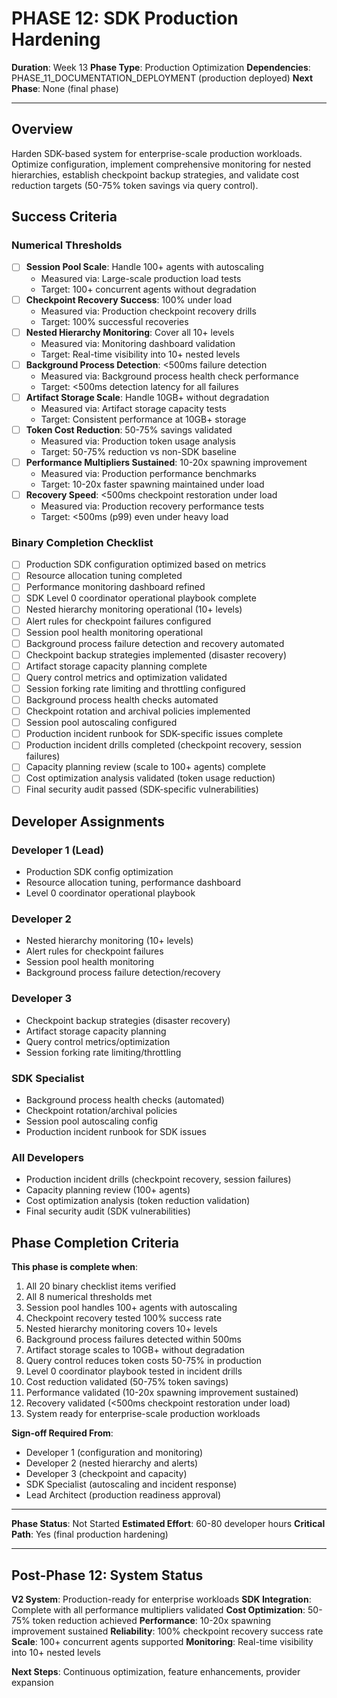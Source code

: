 # PHASE 12: SDK Production Hardening

**Duration**: Week 13
**Phase Type**: Production Optimization
**Dependencies**: PHASE_11_DOCUMENTATION_DEPLOYMENT (production deployed)
**Next Phase**: None (final phase)

---

## Overview

Harden SDK-based system for enterprise-scale production workloads. Optimize configuration, implement comprehensive monitoring for nested hierarchies, establish checkpoint backup strategies, and validate cost reduction targets (50-75% token savings via query control).

## Success Criteria

### Numerical Thresholds
- [ ] **Session Pool Scale**: Handle 100+ agents with autoscaling
  - Measured via: Large-scale production load tests
  - Target: 100+ concurrent agents without degradation
- [ ] **Checkpoint Recovery Success**: 100% under load
  - Measured via: Production checkpoint recovery drills
  - Target: 100% successful recoveries
- [ ] **Nested Hierarchy Monitoring**: Cover all 10+ levels
  - Measured via: Monitoring dashboard validation
  - Target: Real-time visibility into 10+ nested levels
- [ ] **Background Process Detection**: <500ms failure detection
  - Measured via: Background process health check performance
  - Target: <500ms detection latency for all failures
- [ ] **Artifact Storage Scale**: Handle 10GB+ without degradation
  - Measured via: Artifact storage capacity tests
  - Target: Consistent performance at 10GB+ storage
- [ ] **Token Cost Reduction**: 50-75% savings validated
  - Measured via: Production token usage analysis
  - Target: 50-75% reduction vs non-SDK baseline
- [ ] **Performance Multipliers Sustained**: 10-20x spawning improvement
  - Measured via: Production performance benchmarks
  - Target: 10-20x faster spawning maintained under load
- [ ] **Recovery Speed**: <500ms checkpoint restoration under load
  - Measured via: Production recovery performance tests
  - Target: <500ms (p99) even under heavy load

### Binary Completion Checklist
- [ ] Production SDK configuration optimized based on metrics
- [ ] Resource allocation tuning completed
- [ ] Performance monitoring dashboard refined
- [ ] SDK Level 0 coordinator operational playbook complete
- [ ] Nested hierarchy monitoring operational (10+ levels)
- [ ] Alert rules for checkpoint failures configured
- [ ] Session pool health monitoring operational
- [ ] Background process failure detection and recovery automated
- [ ] Checkpoint backup strategies implemented (disaster recovery)
- [ ] Artifact storage capacity planning complete
- [ ] Query control metrics and optimization validated
- [ ] Session forking rate limiting and throttling configured
- [ ] Background process health checks automated
- [ ] Checkpoint rotation and archival policies implemented
- [ ] Session pool autoscaling configured
- [ ] Production incident runbook for SDK-specific issues complete
- [ ] Production incident drills completed (checkpoint recovery, session failures)
- [ ] Capacity planning review (scale to 100+ agents) complete
- [ ] Cost optimization analysis validated (token usage reduction)
- [ ] Final security audit passed (SDK-specific vulnerabilities)

## Developer Assignments

### Developer 1 (Lead)
- Production SDK config optimization
- Resource allocation tuning, performance dashboard
- Level 0 coordinator operational playbook

### Developer 2
- Nested hierarchy monitoring (10+ levels)
- Alert rules for checkpoint failures
- Session pool health monitoring
- Background process failure detection/recovery

### Developer 3
- Checkpoint backup strategies (disaster recovery)
- Artifact storage capacity planning
- Query control metrics/optimization
- Session forking rate limiting/throttling

### SDK Specialist
- Background process health checks (automated)
- Checkpoint rotation/archival policies
- Session pool autoscaling config
- Production incident runbook for SDK issues

### All Developers
- Production incident drills (checkpoint recovery, session failures)
- Capacity planning review (100+ agents)
- Cost optimization analysis (token reduction validation)
- Final security audit (SDK vulnerabilities)

## Phase Completion Criteria

**This phase is complete when**:
1. All 20 binary checklist items verified
2. All 8 numerical thresholds met
3. Session pool handles 100+ agents with autoscaling
4. Checkpoint recovery tested 100% success rate
5. Nested hierarchy monitoring covers 10+ levels
6. Background process failures detected within 500ms
7. Artifact storage scales to 10GB+ without degradation
8. Query control reduces token costs 50-75% in production
9. Level 0 coordinator playbook tested in incident drills
10. Cost reduction validated (50-75% token savings)
11. Performance validated (10-20x spawning improvement sustained)
12. Recovery validated (<500ms checkpoint restoration under load)
13. System ready for enterprise-scale production workloads

**Sign-off Required From**:
- Developer 1 (configuration and monitoring)
- Developer 2 (nested hierarchy and alerts)
- Developer 3 (checkpoint and capacity)
- SDK Specialist (autoscaling and incident response)
- Lead Architect (production readiness approval)

---

**Phase Status**: Not Started
**Estimated Effort**: 60-80 developer hours
**Critical Path**: Yes (final production hardening)

---

## Post-Phase 12: System Status

**V2 System**: Production-ready for enterprise workloads
**SDK Integration**: Complete with all performance multipliers validated
**Cost Optimization**: 50-75% token reduction achieved
**Performance**: 10-20x spawning improvement sustained
**Reliability**: 100% checkpoint recovery success rate
**Scale**: 100+ concurrent agents supported
**Monitoring**: Real-time visibility into 10+ nested levels

**Next Steps**: Continuous optimization, feature enhancements, provider expansion
